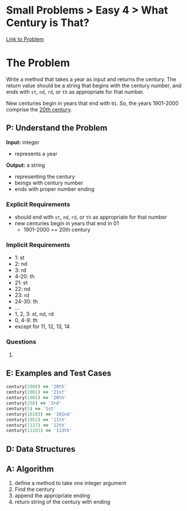 # Small Problems > Easy 4 > What Century is That?

[Link to Problem](https://launchschool.com/exercises/f4f25695)

# The Problem

Write a method that takes a year as input and returns the century.   The return value should be a string that begins with the century number, and ends with `st`, `nd`, `rd`, or `th` as appropriate for that number.

New centuries begin in years that end with `01`. So, the years 1901-2000 comprise the [20th century](https://en.wikipedia.org/wiki/20th_century).

## P: Understand the Problem

**Input:** integer

- represents a year

**Output:** a string

- representing the century
- beings with century number
- ends with proper number ending

### Explicit Requirements
- should end with  `st`, `nd`, `rd`, or `th` as appropriate for that number
- new centuries begin in years that end in 01
  - 1901-2000 == 20th century


### Implicit Requirements

- 1: st
- 2: nd
- 3: rd
- 4-20: th
- 21: st
- 22: nd
- 23: rd
- 24-30: th
- ...
- 1, 2, 3: st, nd, rd
- 0, 4-9: th
- except for 11, 12, 13, 14

### Questions

1. 

## E: Examples and Test Cases

```ruby
century(2000) == '20th'
century(2001) == '21st'
century(1965) == '20th'
century(256) == '3rd'
century(5) == '1st'
century(10103) == '102nd'
century(1052) == '11th'
century(1127) == '12th'
century(11201) == '113th'
```

## D: Data Structures


## A: Algorithm
1. define a method to take one integer argument
1. Find the century
1. append the appropriate ending
1. return string of the century with ending